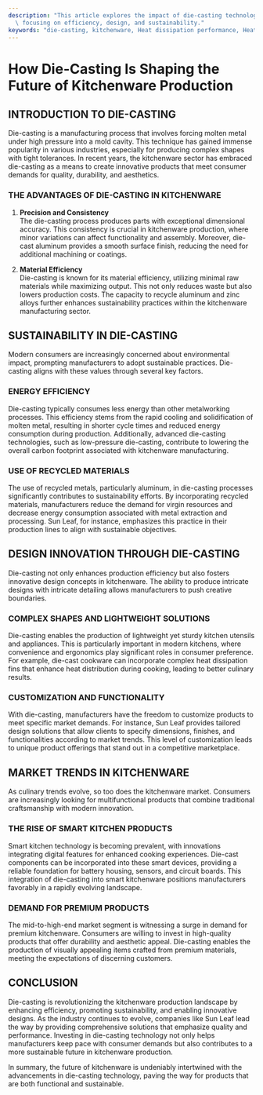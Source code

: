 ```yaml
---
description: "This article explores the impact of die-casting technology on the kitchenware industry,\
  \ focusing on efficiency, design, and sustainability."
keywords: "die-casting, kitchenware, Heat dissipation performance, Heat dissipation fins"
---
```

# How Die-Casting Is Shaping the Future of Kitchenware Production

## INTRODUCTION TO DIE-CASTING

Die-casting is a manufacturing process that involves forcing molten metal under high pressure into a mold cavity. This technique has gained immense popularity in various industries, especially for producing complex shapes with tight tolerances. In recent years, the kitchenware sector has embraced die-casting as a means to create innovative products that meet consumer demands for quality, durability, and aesthetics.

### THE ADVANTAGES OF DIE-CASTING IN KITCHENWARE

1. **Precision and Consistency**  
   The die-casting process produces parts with exceptional dimensional accuracy. This consistency is crucial in kitchenware production, where minor variations can affect functionality and assembly. Moreover, die-cast aluminum provides a smooth surface finish, reducing the need for additional machining or coatings.

2. **Material Efficiency**  
   Die-casting is known for its material efficiency, utilizing minimal raw materials while maximizing output. This not only reduces waste but also lowers production costs. The capacity to recycle aluminum and zinc alloys further enhances sustainability practices within the kitchenware manufacturing sector.

## SUSTAINABILITY IN DIE-CASTING

Modern consumers are increasingly concerned about environmental impact, prompting manufacturers to adopt sustainable practices. Die-casting aligns with these values through several key factors.

### ENERGY EFFICIENCY

Die-casting typically consumes less energy than other metalworking processes. This efficiency stems from the rapid cooling and solidification of molten metal, resulting in shorter cycle times and reduced energy consumption during production. Additionally, advanced die-casting technologies, such as low-pressure die-casting, contribute to lowering the overall carbon footprint associated with kitchenware manufacturing.

### USE OF RECYCLED MATERIALS

The use of recycled metals, particularly aluminum, in die-casting processes significantly contributes to sustainability efforts. By incorporating recycled materials, manufacturers reduce the demand for virgin resources and decrease energy consumption associated with metal extraction and processing. Sun Leaf, for instance, emphasizes this practice in their production lines to align with sustainable objectives. 

## DESIGN INNOVATION THROUGH DIE-CASTING

Die-casting not only enhances production efficiency but also fosters innovative design concepts in kitchenware. The ability to produce intricate designs with intricate detailing allows manufacturers to push creative boundaries.

### COMPLEX SHAPES AND LIGHTWEIGHT SOLUTIONS

Die-casting enables the production of lightweight yet sturdy kitchen utensils and appliances. This is particularly important in modern kitchens, where convenience and ergonomics play significant roles in consumer preference. For example, die-cast cookware can incorporate complex heat dissipation fins that enhance heat distribution during cooking, leading to better culinary results.

### CUSTOMIZATION AND FUNCTIONALITY

With die-casting, manufacturers have the freedom to customize products to meet specific market demands. For instance, Sun Leaf provides tailored design solutions that allow clients to specify dimensions, finishes, and functionalities according to market trends. This level of customization leads to unique product offerings that stand out in a competitive marketplace.

## MARKET TRENDS IN KITCHENWARE

As culinary trends evolve, so too does the kitchenware market. Consumers are increasingly looking for multifunctional products that combine traditional craftsmanship with modern innovation.

### THE RISE OF SMART KITCHEN PRODUCTS

Smart kitchen technology is becoming prevalent, with innovations integrating digital features for enhanced cooking experiences. Die-cast components can be incorporated into these smart devices, providing a reliable foundation for battery housing, sensors, and circuit boards. This integration of die-casting into smart kitchenware positions manufacturers favorably in a rapidly evolving landscape.

### DEMAND FOR PREMIUM PRODUCTS

The mid-to-high-end market segment is witnessing a surge in demand for premium kitchenware. Consumers are willing to invest in high-quality products that offer durability and aesthetic appeal. Die-casting enables the production of visually appealing items crafted from premium materials, meeting the expectations of discerning customers.

## CONCLUSION

Die-casting is revolutionizing the kitchenware production landscape by enhancing efficiency, promoting sustainability, and enabling innovative designs. As the industry continues to evolve, companies like Sun Leaf lead the way by providing comprehensive solutions that emphasize quality and performance. Investing in die-casting technology not only helps manufacturers keep pace with consumer demands but also contributes to a more sustainable future in kitchenware production. 

In summary, the future of kitchenware is undeniably intertwined with the advancements in die-casting technology, paving the way for products that are both functional and sustainable.
